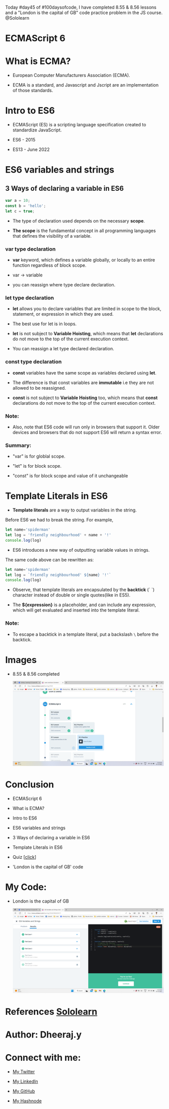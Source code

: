 Today #day45 of #100daysofcode, I have completed 8.55 & 8.56 lessons and a "London is the capital of GB" code practice problem in the JS course. @Sololearn

# ECMAScript 6

# What is ECMA?

*   European Computer Manufacturers Association (ECMA).
    
*   ECMA is a standard, and Javascript and Jscript are an implementation of those standards.
    

# Intro to ES6

*   ECMAScript (ES) is a scripting language specification created to standardize JavaScript.
    
*   ES6 - 2015
    
*   ES13 - June 2022
    

# ES6 variables and strings

## 3 Ways of declaring a variable in ES6

```javascript
var a = 10;
const b = 'hello';
let c = true;
```

*   The type of declaration used depends on the necessary **scope**.
    
*   **The scope** is the fundamental concept in all programming languages that defines the visibility of a variable.
    

### var type declaration

*   **var** keyword, which defines a variable globally, or locally to an entire function regardless of block scope.
    
*   var -&gt; variable
    
*   you can reassign where type declare declaration.
    

### let type declaration

*   **let** allows you to declare variables that are limited in scope to the block, statement, or expression in which they are used.
    
*   The best use for let is in loops.
    
*   **let** is not subject to **Variable Hoisting**, which means that **let** declarations do not move to the top of the current execution context.
    
*   You can reassign a let type declared declaration.
    

### const type declaration

*   **const** variables have the same scope as variables declared using **let**.
    
*   The difference is that const variables are **immutable** i.e they are not allowed to be reassigned.
    
*   **const** is not subject to **Variable Hoisting** too, which means that **const** declarations do not move to the top of the current execution context.
    

### Note:

*   Also, note that ES6 code will run only in browsers that support it. Older devices and browsers that do not support ES6 will return a syntax error.
    

### Summary:

*   "var" is for globlal scope.
    
*   "let" is for block scope.
    
*   "const" is for block scope and value of it unchangeable
    

# **Template Literals in ES6**

*   **Template literals** are a way to output variables in the string.
    

Before ES6 we had to break the string. For example,

```javascript
let name='spiderman'
let log = 'friendly neighbourhood' + name + '!'
console.log(log)
```

*   ES6 introduces a new way of outputting variable values in strings.
    

The same code above can be rewritten as:

```javascript
let name='spiderman'
let log = `friendly neighbourhood' ${name} '!'`
console.log(log)
```

*   Observe, that template literals are encapsulated by the **backtick** (\` \`) character instead of double or single quotes(like in ES5).
    
*   The **${expression}** is a placeholder, and can include any expression, which will get evaluated and inserted into the template literal.
    

### Note:

*   To escape a backtick in a template literal, put a backslash `\` before the backtick.
    

# Images

*   8.55 & 8.56 completed
    
    ![6. day45 8.55&8.56 completed.png](/day%2045/Images/6.%20day45%208.55%268.56%20completed.png)
    

# Conclusion

*   ECMAScript 6
    
*   What is ECMA?
    
*   Intro to ES6
    
*   ES6 variables and strings
    
*   3 Ways of declaring a variable in ES6
    
*   Template Literals in ES6

* Quiz [[click](/day%2045/Images/)]

* 'London is the capital of GB' code
    

# My Code:

*   London is the capital of GB
    
    ![.png](/day%2045/Images/4.%20day45%20London%20is%20the%20capital%20of%20GB%20code%20project.png)
    

# References [Sololearn](https://www.sololearn.com/learning/1024)

# Author: Dheeraj.y

# Connect with me:

*   [My Twitter](https://twitter.com/yssdheeraj)
    
*   [My LinkedIn](https://www.linkedin.com/in/dheerajy1/)
    
*   [My GitHub](https://github.com/dheerajy1)
    
*   [My Hashnode](https://dheerajy1.hashnode.dev/)